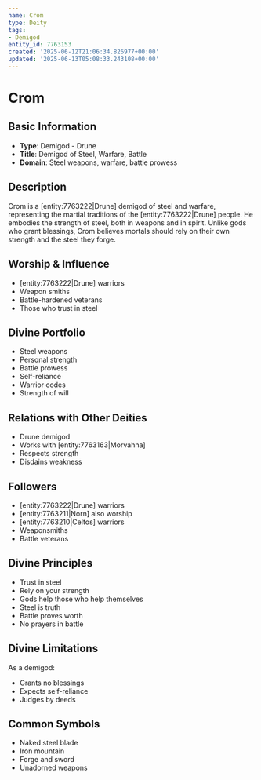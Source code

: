 ```yaml
---
name: Crom
type: Deity
tags:
- Demigod
entity_id: 7763153
created: '2025-06-12T21:06:34.826977+00:00'
updated: '2025-06-13T05:08:33.243108+00:00'
---
```


# Crom

## Basic Information
- **Type**: Demigod - Drune
- **Title**: Demigod of Steel, Warfare, Battle
- **Domain**: Steel weapons, warfare, battle prowess

## Description
Crom is a [entity:7763222|Drune] demigod of steel and warfare, representing the martial traditions of the [entity:7763222|Drune] people. He embodies the strength of steel, both in weapons and in spirit. Unlike gods who grant blessings, Crom believes mortals should rely on their own strength and the steel they forge.

## Worship & Influence
- [entity:7763222|Drune] warriors
- Weapon smiths
- Battle-hardened veterans
- Those who trust in steel

## Divine Portfolio
- Steel weapons
- Personal strength
- Battle prowess
- Self-reliance
- Warrior codes
- Strength of will

## Relations with Other Deities
- Drune demigod
- Works with [entity:7763163|Morvahna]
- Respects strength
- Disdains weakness

## Followers
- [entity:7763222|Drune] warriors
- [entity:7763211|Norn] also worship
- [entity:7763210|Celtos] warriors
- Weaponsmiths
- Battle veterans

## Divine Principles
- Trust in steel
- Rely on your strength
- Gods help those who help themselves
- Steel is truth
- Battle proves worth
- No prayers in battle

## Divine Limitations
As a demigod:
- Grants no blessings
- Expects self-reliance
- Judges by deeds

## Common Symbols
- Naked steel blade
- Iron mountain
- Forge and sword
- Unadorned weapons